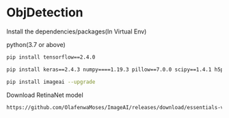 # ObjDetection

Install the dependencies/packages(In Virtual Env)

python(3.7 or above)

```sh
pip install tensorflow==2.4.0

pip install keras==2.4.3 numpy====1.19.3 pillow==7.0.0 scipy==1.4.1 h5py==2.10.0 matplotlib==3.3.2 opencv-python keras-resnet==0.2.0

pip install imageai --upgrade
```

Download RetinaNet model
```sh
https://github.com/OlafenwaMoses/ImageAI/releases/download/essentials-v5/resnet50_coco_best_v2.1.0.h5/

```
